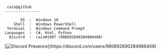      cain@github
    ----------------

           OS  :  Windows 10
        Shell  :  Windows PowerShell
     Terminal  :  Windows Command Prompt
    Languages  :  C#, Html, Python
      Discord  :  cain#1997 (980692690284986408) 
[![Discord Presence](https://lanyard.cnrad.dev/api/980692690284986408?idleMessage=Probably%20dead%20or%20Asleep...)](https://discord.com/users/980692690284986408)
